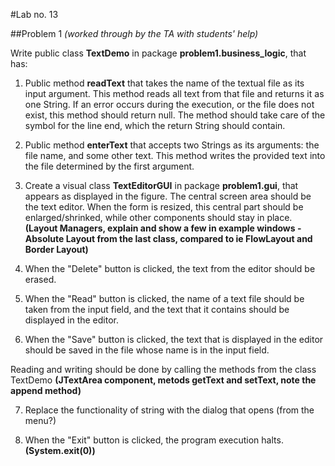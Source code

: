 #Lab no. 13

##Problem 1
*(worked through by the TA with students' help)*

Write public class **TextDemo** in package **problem1.business_logic**, that has:

1. Public method **readText** that takes the name of the textual file as its input argument. This method
reads all text from that file and returns it as one String. If an error occurs during the execution,
or the file does not exist, this method should return null. The method should take care of the symbol
for the line end, which the return String should contain.

2. Public method **enterText** that accepts two Strings as its arguments: the file name, and some other text.
This method writes the provided text into the file determined by the first argument.

3. Create a visual class **TextEditorGUI** in package **problem1.gui**, that appears as displayed in the figure.
The central screen area should be the text editor. When the form is resized, this central part should be enlarged/shrinked, while other components should stay in place. **(Layout Managers, explain and show a few in example windows -
Absolute Layout from the last class, compared to ie FlowLayout and Border Layout)**

4. When the "Delete" button is clicked, the text from the editor should be erased.

5. When the "Read" button is clicked, the name of a text file should be taken from the input field, and the
text that it contains should be displayed in the editor.

5. When the "Save" button is clicked, the text that is displayed in the editor should be saved in the file whose
name is in the input field.

Reading and writing should be done by calling the methods from the class TextDemo **(JTextArea component, metods getText and setText, note the append method)**

7. Replace the functionality of string with the dialog that opens (from the menu?)

5. When the "Exit" button is clicked, the program execution halts. **(System.exit(0))**
